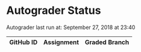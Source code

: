 # Autograder Status
Autograder last run at: September 27, 2018 at 23:40

| GitHub ID | Assignment | Graded Branch |
|-----------|------------|---------------|
